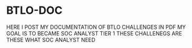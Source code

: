 # BTLO-DOC
HERE I POST MY DOCUMENTATION OF BTLO CHALLENGES IN PDF 
MY GOAL IS TO BECAME SOC ANALYST TIER 1 THESE CHALLENEGS ARE THESE WHAT SOC ANALYST NEED 
